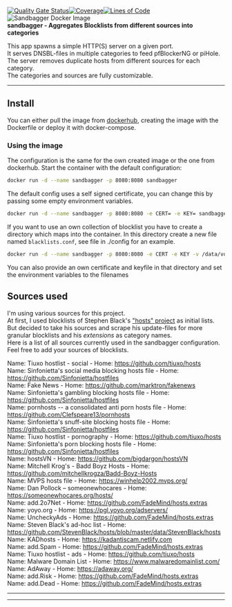 [![Quality Gate Status](https://sonarcloud.io/api/project_badges/measure?project=Thomas-Walter_sandbagger&metric=alert_status)](https://sonarcloud.io/dashboard?id=Thomas-Walter_sandbagger)[![Coverage](https://sonarcloud.io/api/project_badges/measure?project=Thomas-Walter_sandbagger&metric=coverage)](https://sonarcloud.io/dashboard?id=Thomas-Walter_sandbagger)[![Lines of Code](https://sonarcloud.io/api/project_badges/measure?project=Thomas-Walter_sandbagger&metric=ncloc)](https://sonarcloud.io/dashboard?id=Thomas-Walter_sandbagger)![Sandbagger Docker Image](https://github.com/speisekatze/sandbagger/workflows/Sandbagger%20Docker%20Image/badge.svg?branch=master)  
**sandbagger - Aggregates Blocklists from different sources into categories**

This app spawns a simple HTTP(S) server on a given port.   
It serves DNSBL-files in multiple categories to feed pfBlockerNG or piHole.   
The server removes duplicate hosts from different sources for each category.   
The categories and sources are fully customizable.  

---

## Install

You can either pull the image from [dockerhub](https://hub.docker.com/r/speisekatze/sandbagger), creating the image with the Dockerfile 
or deploy it with docker-compose.

### Using the image 

The configuration is the same for the own created image or the one from dockerhub.
Start the container with the default configuration:
```bash
docker run -d --name sandbagger -p 8080:8080 sandbagger
```

The default config uses a self signed certificate, you can change this by passing some empty environment variables.
```bash
docker run -d --name sandbagger -p 8080:8080 -e CERT= -e KEY= sandbagger
```

If you want to use an own collection of blocklist you have to create a directory which maps into the container. In this directory
create a new file named `blacklists.conf`, see file in ./config for an example.
```bash
docker run -d --name sandbagger -p 8080:8080 -e CERT -e KEY -v /data/volumes/sandbagger:/sandbagger/ext sandbagger
```

You can also provide an own certificate and keyfile in that directory and set the environment variables to the filenames 

## Sources used

I'm using various sources for this project.   
At first, I used blocklists of Stephen Black's ["hosts" project](https://github.com/StevenBlack/hosts/) as initial lists.   
But decided to take his sources and scrape his update-files for more granular blocklists and his *extensions* as category names.  
Here is a list of all sources currently used in the sandbagger configuration. Feel free to add your sources of blocklists.  

Name: Tiuxo hostlist - social - 
Home: https://github.com/tiuxo/hosts  
Name: Sinfonietta's social media blocking hosts file - 
Home: https://github.com/Sinfonietta/hostfiles  
Name: Fake News - 
Home: https://github.com/marktron/fakenews  
Name: Sinfonietta's gambling blocking hosts file - 
Home: https://github.com/Sinfonietta/hostfiles  
Name: pornhosts -- a consolidated anti porn hosts file - 
Home: https://github.com/Clefspeare13/pornhosts  
Name: Sinfonietta's snuff-site blocking hosts file - 
Home: https://github.com/Sinfonietta/hostfiles  
Name: Tiuxo hostlist - pornography - 
Home: https://github.com/tiuxo/hosts  
Name: Sinfonietta's porn blocking hosts file - 
Home: https://github.com/Sinfonietta/hostfiles  
Name: hostsVN - 
Home: https://github.com/bigdargon/hostsVN  
Name: Mitchell Krog's - Badd Boyz Hosts - 
Home: https://github.com/mitchellkrogza/Badd-Boyz-Hosts   
Name: MVPS hosts file - 
Home: https://winhelp2002.mvps.org/   
Name: Dan Pollock – someonewhocares - 
Home: https://someonewhocares.org/hosts/   
Name: add.2o7Net - 
Home: https://github.com/FadeMind/hosts.extras   
Name: yoyo.org - 
Home: https://pgl.yoyo.org/adservers/   
Name: UncheckyAds - 
Home: https://github.com/FadeMind/hosts.extras   
Name: Steven Black's ad-hoc list - 
Home: https://github.com/StevenBlack/hosts/blob/master/data/StevenBlack/hosts   
Name: KADhosts - 
Home: https://kadantiscam.netlify.com   
Name: add.Spam - 
Home: https://github.com/FadeMind/hosts.extras   
Name: Tiuxo hostlist - ads - 
Home: https://github.com/tiuxo/hosts   
Name: Malware Domain List - 
Home: https://www.malwaredomainlist.com/   
Name: AdAway - 
Home: https://adaway.org/   
Name: add.Risk - 
Home: https://github.com/FadeMind/hosts.extras   
Name: add.Dead - 
Home: https://github.com/FadeMind/hosts.extras   

---

---
